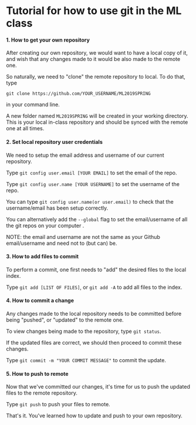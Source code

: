 # Tutorial for how to use git in the ML class



#### 1. How to get your own repository

After creating our own repository, we would want to have a local copy of it, and wish that any changes made to it would be also made to the remote one. 

So naturally, we need to "clone" the remote repository to local. To do that, type

`git clone https://github.com/YOUR_USERNAME/ML2019SPRING`

in your command line. 

A new folder named `ML2019SPRING` will be created in your working directory. This is your local in-class repository and should be synced with the remote one at all times. 

#### 2. Set local repository user credentials

We need to setup the email address and username of our current repository.

Type `git config user.email [YOUR EMAIL]` to set the email of the repo. 

Type `git config user.name [YOUR USERNAME]` to set the username of the repo.

You can type `git config user.name(or user.email)` to check that the username/email has been setup correctly.

You can alternatively add the `--global` flag to set the email/username of all the git repos on your computer .

NOTE: the email and username are not the same as your Github email/username and need not to (but can) be. 

#### 3. How to add files to commit

To perform a commit, one first needs to "add" the desired files to the local index.

Type `git add [LIST OF FILES]`, or `git add -A` to add all files to the index.

#### 4. How to commit a change

Any changes made to the local repository needs to be committed before being "pushed", or "updated" to the remote one.

To view changes being made to the repository, type `git status`.

If the updated files are correct, we should then proceed to commit these changes.

Type `git commit -m "YOUR COMMIT MESSAGE"` to commit the update. 

#### 5. How to push to remote

Now that we've committed our changes, it's time for us to push the updated files to the remote repository.

Type `git push` to push your files to remote. 



That's it. You've learned how to update and push to your own repository.

